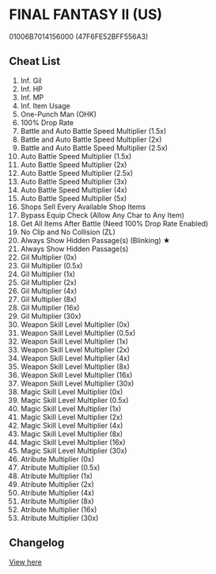 # FINAL FANTASY II (US)
01006B7014156000 (47F6FE52BFF556A3)

## Cheat List
1. Inf. Gil
1. Inf. HP
1. Inf. MP
1. Inf. Item Usage
1. One-Punch Man (OHK)
1. 100% Drop Rate
1. Battle and Auto Battle Speed Multiplier (1.5x)
1. Battle and Auto Battle Speed Multiplier (2x)
1. Battle and Auto Battle Speed Multiplier (2.5x)
1. Auto Battle Speed Multiplier (1.5x)
1. Auto Battle Speed Multiplier (2x)
1. Auto Battle Speed Multiplier (2.5x)
1. Auto Battle Speed Multiplier (3x)
1. Auto Battle Speed Multiplier (4x)
1. Auto Battle Speed Multiplier (5x)
1. Shops Sell Every Available Shop Items
1. Bypass Equip Check (Allow Any Char to Any Item)
1. Get All Items After Battle (Need 100% Drop Rate Enabled)
1. No Clip and No Collision (ZL)
1. Always Show Hidden Passage(s) (Blinking) ★
1. Always Show Hidden Passage(s)
1. Gil Multiplier (0x)
1. Gil Multiplier (0.5x)
1. Gil Multiplier (1x)
1. Gil Multiplier (2x)
1. Gil Multiplier (4x)
1. Gil Multiplier (8x)
1. Gil Multiplier (16x)
1. Gil Multiplier (30x)
1. Weapon Skill Level Multiplier (0x)
1. Weapon Skill Level Multiplier (0.5x)
1. Weapon Skill Level Multiplier (1x)
1. Weapon Skill Level Multiplier (2x)
1. Weapon Skill Level Multiplier (4x)
1. Weapon Skill Level Multiplier (8x)
1. Weapon Skill Level Multiplier (16x)
1. Weapon Skill Level Multiplier (30x)
1. Magic Skill Level Multiplier (0x)
1. Magic Skill Level Multiplier (0.5x)
1. Magic Skill Level Multiplier (1x)
1. Magic Skill Level Multiplier (2x)
1. Magic Skill Level Multiplier (4x)
1. Magic Skill Level Multiplier (8x)
1. Magic Skill Level Multiplier (16x)
1. Magic Skill Level Multiplier (30x)
1. Atribute Multiplier (0x)
1. Atribute Multiplier (0.5x)
1. Atribute Multiplier (1x)
1. Atribute Multiplier (2x)
1. Atribute Multiplier (4x)
1. Atribute Multiplier (8x)
1. Atribute Multiplier (16x)
1. Atribute Multiplier (30x)

## Changelog
[View here](./CHANGELOG.md)